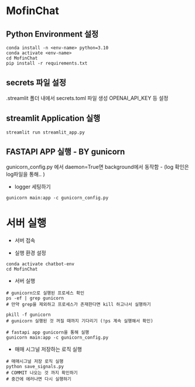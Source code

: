 # MofinChat

## Python Environment 설정
~~~
conda install -n <env-name> python=3.10
conda activate <env-name>
cd MofinChat
pip install -r requirements.txt
~~~

## secrets 파일 설정
.streamlit 폴더 내에서 secrets.toml 파일 생성
OPENAI_API_KEY 등 설정

## streamlit Application 실행
~~~
streamlit run streamlit_app.py
~~~


## FASTAPI APP 실행 - BY gunicorn

gunicorn_config.py 에서 daemon=True면 background에서 동작함 - (log 확인은 log파일을 통해.. )
- logger 세팅하기
~~~
gunicorn main:app -c gunicorn_config.py
~~~


# 서버 실행

- 서버 접속

- 실행 환경 설정
```shell
conda activate chatbot-env
cd MofinChat
```

- 서버 실행
```shell
# gunicorn으로 실행된 프로세스 확인
ps -ef | grep gunicorn
# 만약 grep을 제외하고 프로세스가 존재한다면 kill 하고나서 실행하기

pkill -f gunicorn
# gunicorn 실행된 것 꺼질 때까지 기다리기 (!ps 계속 실행해서 확인)

# fastapi app gunicorn을 통해 실행
gunicorn main:app -c gunicorn_config.py

```

- 매매 시그널 저장하는 로직 실행

```shell
# 매매시그널 저장 로직 실행
python save_signals.py
# COMMIT 나오는 것 까지 확인하기
# 중간에 에러나면 다시 실행하기
```